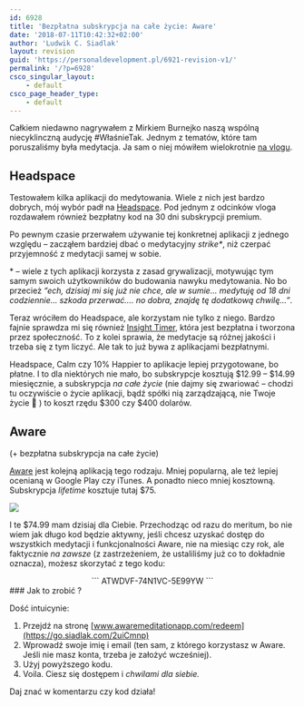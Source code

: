 ```yaml
---
id: 6928
title: 'Bezpłatna subskrypcja na całe życie: Aware'
date: '2018-07-11T10:42:32+02:00'
author: 'Ludwik C. Siadlak'
layout: revision
guid: 'https://personaldevelopment.pl/6921-revision-v1/'
permalink: '/?p=6928'
csco_singular_layout:
    - default
csco_page_header_type:
    - default
---
```


Całkiem niedawno nagrywałem z Mirkiem Burnejko naszą wspólną niecyklinczną audycję #WłaśnieTak. Jednym z tematów, które tam poruszaliśmy była medytacja. Ja sam o niej mówiłem wielokrotnie [na vlogu](https://go.siadlak.com/TZWO).

## Headspace

Testowałem kilka aplikacji do medytowania. Wiele z nich jest bardzo dobrych, mój wybór padł na [Headspace](https://headspace.com). Pod jednym z odcinków vloga rozdawałem również bezpłatny kod na 30 dni subskrypcji premium.

Po pewnym czasie przerwałem używanie tej konkretnej aplikacji z jednego względu – zacząłem bardziej dbać o medytacyjny *strike\**, niż czerpać przyjemność z medytacji samej w sobie.

\* – wiele z tych aplikacji korzysta z zasad grywalizacji, motywując tym samym swoich użytkowników do budowania nawyku medytowania. No bo przecież *“ech, dzisiaj mi się już nie chce, ale w sumie… medytuję od 18 dni codziennie… szkoda przerwać…. no dobra, znajdę tę dodatkową chwilę…”*.

Teraz wróciłem do Headspace, ale korzystam nie tylko z niego. Bardzo fajnie sprawdza mi się również [Insight Timer,](https://insighttimer.com/) która jest bezpłatna i tworzona przez społeczność. To z kolei sprawia, że medytacje są różnej jakości i trzeba się z tym liczyć. Ale tak to już bywa z aplikacjami bezpłatnymi.

Headspace, Calm czy 10% Happier to aplikacje lepiej przygotowane, bo płatne. I to dla niektórych nie mało, bo subskrypcje kosztują $12.99 – $14.99 miesięcznie, a subskrypcja *na całe życie* (nie dajmy się zwariować – chodzi tu oczywiście o życie aplikacji, bądź spółki nią zarządzającą, nie Twoje życie 🙂 ) to koszt rzędu $300 czy $400 dolarów.

## Aware  
(+ bezpłatna subskrypcja na całe życie)

[Aware](http://awaremeditationapp.com) jest kolejną aplikacją tego rodzaju. Mniej popularną, ale też lepiej ocenianą w Google Play czy iTunes. A ponadto nieco mniej kosztowną. Subskrypcja *lifetime* kosztuje tutaj $75.

![](https://personaldevelopment.pl/wp-content/uploads/2018/07/36975875_398234524000966_4020719593902309376_n-800x349.jpg)

I te $74.99 mam dzisiaj dla Ciebie. Przechodząc od razu do meritum, bo nie wiem jak długo kod będzie aktywny, jeśli chcesz uzyskać dostęp do wszystkich medytacji i funkcjonalności Aware, nie na miesiąc czy rok, ale faktycznie *na zawsze* (z zastrzeżeniem, że ustaliliśmy już co to dokładnie oznacza), możesz skorzytać z tego kodu:

<div style="text-align: center;">```
ATWDVF-74N1VC-5E99YW
```

</div>### Jak to zrobić ?

Dość intuicynie:

1. Przejdź na stronę [www.awaremeditationapp.com/redeem](https://go.siadlak.com/2uiCmnp)
2. Wprowadź swoje imię i email (ten sam, z którego korzystasz w Aware. Jeśli nie masz konta, trzeba je założyć wcześniej).
3. Użyj powyższego kodu.
4. Voila. Ciesz się dostępem i *chwilami dla siebie.*

Daj znać w komentarzu czy kod działa!